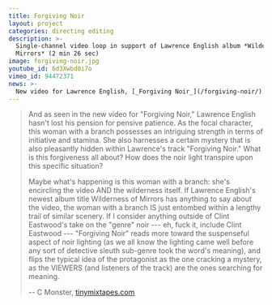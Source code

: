 ```yaml
---
title: Forgiving Noir
layout: project
categories: directing editing
description: >-
  Single-channel video loop in support of Lawrence English album *Wilderness of
  Mirrors* (2 min 26 sec)
image: forgiving-noir.jpg
youtube_id: 6d3Xwbd0i7o
vimeo_id: 94472371
news: >-
  New video for Lawrence English, [_Forgiving Noir_](/forgiving-noir/).
---
```


> And as seen in the new video for "Forgiving Noir," Lawrence English hasn't
> lost his pension for pensive patience. As the focal character, this woman
> with a branch possesses an intriguing strength in terms of initiative and
> stamina.  She also harnesses a certain mystery that is also pleasantly hidden
> within Lawrence's track "Forgiving Noir." What is this forgiveness all about?
> How does the noir light transpire upon this specific situation?
>
> Maybe what's happening is this woman with a branch: she's encircling the
> video AND the wilderness itself. If Lawrence English's newest album title
> Wilderness of Mirrors has anything to say about the video, the woman with a
> branch IS just entombed within a lengthy trail of similar scenery. If I
> consider anything outside of Clint Eastwood's take on the "genre" noir ---
> eh, fuck it, include Clint Eastwood --- "Forgiving Noir" reads more toward
> the suspenseful aspect of noir lighting (as we all know the lighting came
> well before any sort of detective sleuth sub-genre took the word's meaning),
> and flips the typical idea of the protagonist as the one cracking a mystery,
> as the VIEWERS (and listeners of the track) are the ones searching for
> meaning.
>
> -- C Monster, [tinymixtapes.com](http://www.tinymixtapes.com/chocolate-grinder/premiere-lawrence-english-forgiving-noir)
